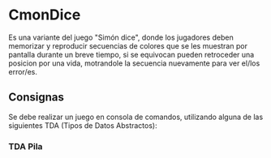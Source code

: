 # CmonDice
Es una variante del juego "Simón dice", donde los jugadores deben memorizar y reproducir secuencias de colores que se les muestran por pantalla durante un breve tiempo, si se equivocan pueden retroceder una posicion por una vida, motrandole la secuencia nuevamente para ver el/los error/es.

## Consignas
Se debe realizar un juego en consola de comandos, utilizando alguna de las siguientes TDA (Tipos de Datos Abstractos):
### TDA Pila

<!-- Continuar mas tarde -->

